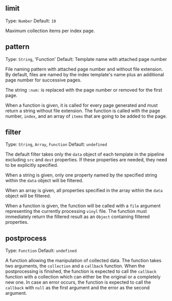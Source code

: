 ## limit
Type: `Number`
Default: `10`

Maximum collection items per index page.

## pattern
Type: `String`, 'Function'
Default: Template name with attached page number

File naming pattern with attached page number and without file extension.
By default, files are named by the index template's name plus an additional page number for successive pages.

The string `:num:` is replaced with the page number or removed for
the first page.

When a function is given, it is called for every page generated and must return a string without file extension. The function is called with the page number, `index`, and an array of `items` that are going to be added to the page.

## filter
Type: `String`, `Array`, `Function`
Default: `undefined`

The default filter takes only the `data` object of each template in the pipeline excluding `src` and `dest` properties. If these properties are needed, they need to be explicitly specified.

When a string is given, only one property named by the specified string within the `data` object will be filtered.

When an array is given, all properties specified in the array within the `data` object will be filtered.

When a function is given, the function will be called with a `file` argument representing the currently processing `vinyl` file. The function must immediately return the filtered result as an `Object` containing filtered properties.

## postprocess
Type: `Function`
Default: `undefined`

A function allowing the manipulation of collected data. The function takes two arguments, the `collection` and a `callback` function. When the postprocessing is finished, the function is expected to call the `callback` function with a collection which can either be the original or a completely new one. In case an error occurs, the function is expected to call the `callback` with `null` as the first argument and the error as the second argument.
